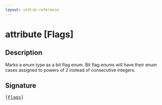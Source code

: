 ```yaml
---
layout: stdlib-reference
---
```


# attribute [Flags]

## Description

Marks a enum type as a bit flag enum. Bit flag enums will have their enum cases assigned to powers of 2 instead of consecutive integers.


## Signature

<pre>
[<a href=".html">Flags</a>]
</pre>

